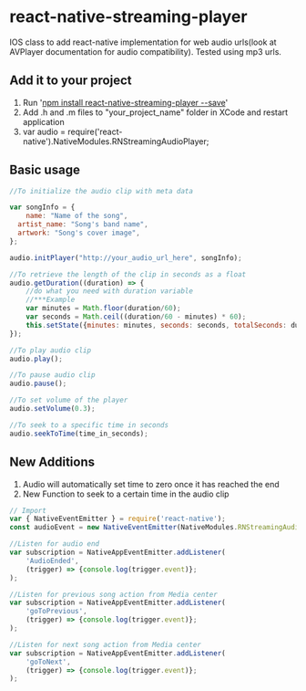 # react-native-streaming-player

IOS class to add react-native implementation for web audio urls(look at AVPlayer documentation for audio compatibility). Tested using mp3 urls.

## Add it to your project
<ol>
	<li>Run '<a href="https://www.npmjs.com/package/react-native-streaming-player">npm install react-native-streaming-player --save</a>'</li>
	<li>Add .h and .m files to "your_project_name" folder in XCode and restart application</li>
	<li>var audio = require('react-native').NativeModules.RNStreamingAudioPlayer;</li>
</ol>

## Basic usage

```javascript
//To initialize the audio clip with meta data

var songInfo = {
	name: "Name of the song",
  artist_name: "Song's band name",
  artwork: "Song's cover image",
};

audio.initPlayer("http://your_audio_url_here", songInfo);

//To retrieve the length of the clip in seconds as a float
audio.getDuration((duration) => {
	//do what you need with duration variable
	//***Example
	var minutes = Math.floor(duration/60);
	var seconds = Math.ceil((duration/60 - minutes) * 60);
	this.setState({minutes: minutes, seconds: seconds, totalSeconds: duration});
});

//To play audio clip
audio.play();

//To pause audio clip
audio.pause();

//To set volume of the player
audio.setVolume(0.3);

//To seek to a specific time in seconds
audio.seekToTime(time_in_seconds);
```

## New Additions
<ol>
<li>Audio will automatically set time to zero once it has reached the end</li>
<li>New Function to seek to a certain time in the audio clip</li>
</ol>


```javascript
// Import 
var { NativeEventEmitter } = require('react-native');
const audioEvent = new NativeEventEmitter(NativeModules.RNStreamingAudioPlayer);

//Listen for audio end
var subscription = NativeAppEventEmitter.addListener(
	'AudioEnded',
	(trigger) => {console.log(trigger.event)};
);

//Listen for previous song action from Media center
var subscription = NativeAppEventEmitter.addListener(
	'goToPrevious',
	(trigger) => {console.log(trigger.event)};
);

//Listen for next song action from Media center
var subscription = NativeAppEventEmitter.addListener(
	'goToNext',
	(trigger) => {console.log(trigger.event)};
);
```
